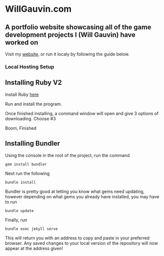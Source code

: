 # WillGauvin.com
## A portfolio website showcasing all of the game development projects I (Will Gauvin) have worked on
Visit my [website](https://willgauvin.com), or run it localy by following the guide below.

### Local Hosting Setup

## Installing Ruby V2
Install Ruby [here](https://rubyinstaller.org/)

Run and install the program.

Once finished installing, a command window will open and give 3 options of downloading. Choose #3

Boom, Finished

## Installing Bundler
Using the console in the root of the project, run the command
```
gem install bundler
```
Next run the following
```
bundle install
```
Bundler is pretty good at letting you know what gems need updating, however depending on what gems you already have installed, you may have to run
```
bundle update
```
Finally, run
```
bundle exec jekyll serve
```
This will return you with an address to copy and paste in your preferred browser.
Any saved changes to your local version of the repository will now appear at the address given!


